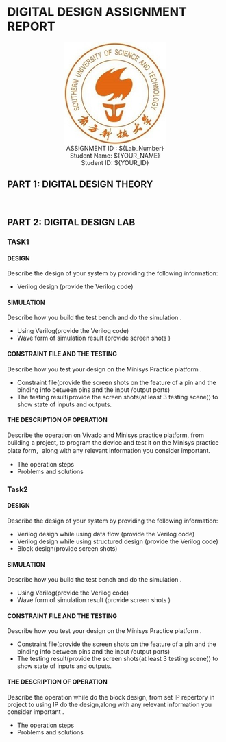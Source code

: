 <!--
 * @Github: https://github.com/Certseeds/CS207_Digital_Design
 * @Organization: SUSTech
 * @Author: nanoseeds
 * @Date: 2020-08-12 23:56:44
 * @LastEditors: nanoseeds
 * @LastEditTime: 2020-08-13 00:03:08
-->
# DIGITAL DESIGN ASSIGNMENT REPORT

<img style="display:block;margin:auto;" src = "./sustech_logo.jpg">

<div style="text-align:center">
ASSIGNMENT ID : ${Lab_Number} </br>
Student Name: ${YOUR_NAME}  </br>
Student ID: ${YOUR_ID} </br>  
</div>

## PART 1: DIGITAL DESIGN THEORY 



 

## PART 2: DIGITAL DESIGN LAB

### TASK1

#### DESIGN 
Describe the design of your system by providing the following information:
  - Verilog design (provide the Verilog code)

#### SIMULATION
Describe how you build the test bench and do the simulation . 
  - Using Verilog(provide the Verilog code)
  - Wave form of simulation result (provide screen shots )

#### CONSTRAINT FILE AND THE TESTING
Describe how you test your design on the Minisys Practice platform . 
  - Constraint file(provide the screen shots on the feature of a pin and the binding info between pins and the input /output ports)
  - The testing result(provide the screen shots(at least 3 testing scene)) to show state of inputs and outputs.

#### THE DESCRIPTION OF OPERATION
Describe the operation on Vivado and Minisys practice platform, from building a project, to program the device and test it on the Minisys practice plate form，along with any relevant information you consider important.
  - The operation steps
  - Problems and solutions

### Task2

#### DESIGN 
Describe the design of your system by providing the following information:
  - Verilog design while using data flow (provide the Verilog code)
  - Verilog design while using structured design (provide the Verilog code)
  - Block design(provide screen shots)

#### SIMULATION
Describe how you build the test bench and do the simulation . 
  - Using Verilog(provide the Verilog code)
  - Wave form of simulation result (provide screen shots )

#### CONSTRAINT FILE AND THE TESTING
Describe how you test your design on the Minisys Practice platform . 
  - Constraint file(provide the screen shots on the feature of a pin and the binding info between pins and the input /output ports)
  - The testing result(provide the screen shots(at least 3 testing scene)) to show state of inputs and outputs. 

#### THE DESCRIPTION OF OPERATION
Describe the operation while do the block design, from set IP repertory in project to using IP do the design,along with any relevant information you consider important .
  - The operation steps
  - Problems and solutions

